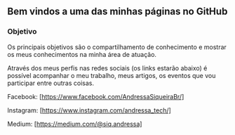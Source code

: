 ## Bem vindos a uma das minhas páginas no GitHub

### Objetivo

Os principais objetivos são o compartilhamento de conhecimento e mostrar os meus conhecimentos na minha área de atuação.

Através dos meus perfis nas redes sociais (os links estarão abaixo) é possível acompanhar o meu trabalho, meus artigos, os eventos que vou participar entre outras coisas.

Facebook: [https://www.facebook.com/AndressaSiqueiraBr/] 

Instagram: [https://www.instagram.com/andressa_tech/] 

Medium: [https://medium.com/@siq.andressa]
